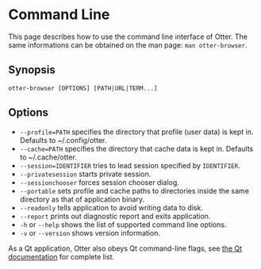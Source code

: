 # Command Line

This page describes how to use the command line interface of Otter. The same informations can be obtained on the man page: `man otter-browser`.

## Synopsis

    otter-browser [OPTIONS] [PATH|URL|TERM...]

## Options

* `--profile=PATH` specifies the directory that profile (user data) is kept in. Defaults to ~/.config/otter.
* `--cache=PATH` specifies the directory that cache data is kept in. Defaults to ~/.cache/otter.
* `--session=IDENTIFIER` tries to lead session specified by `IDENTIFIER`.
* `--privatesession` starts private session.
* `--sessionchooser` forces session chooser dialog.
* `--portable` sets profile and cache paths to directories inside the same directory as that of application binary.
* `--readonly` tells application to avoid writing data to disk.
* `--report` prints out diagnostic report and exits application.
* `-h` or `--help` shows the list of supported command line options.
* `-v` or `--version` shows version information.

As a Qt application, Otter also obeys Qt command-line flags, see [the Qt documentation](http://doc.qt.io/qt-5/qguiapplication.html#QGuiApplication) for complete list.
